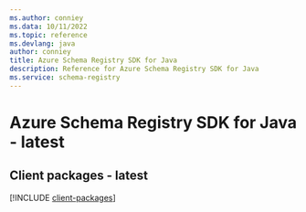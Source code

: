 ```yaml
---
ms.author: conniey
ms.data: 10/11/2022
ms.topic: reference
ms.devlang: java
author: conniey
title: Azure Schema Registry SDK for Java
description: Reference for Azure Schema Registry SDK for Java
ms.service: schema-registry
---
```

# Azure Schema Registry SDK for Java - latest

## Client packages - latest
[!INCLUDE [client-packages](schema-registry-client-index.md)]